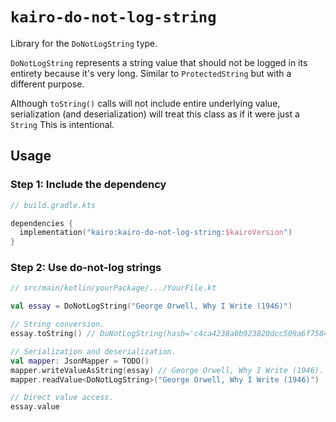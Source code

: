# `kairo-do-not-log-string`

Library for the `DoNotLogString` type.

`DoNotLogString` represents a string value that should not be logged in its entirety
because it's very long.
Similar to `ProtectedString` but with a different purpose.

Although `toString()` calls will not include entire underlying value,
serialization (and deserialization) will treat this class as if it were just a `String`
This is intentional.

## Usage

### Step 1: Include the dependency

```kotlin
// build.gradle.kts

dependencies {
  implementation("kairo:kairo-do-not-log-string:$kairoVersion")
}
```

### Step 2: Use do-not-log strings

```kotlin
// src/main/kotlin/yourPackage/.../YourFile.kt

val essay = DoNotLogString("George Orwell, Why I Write (1946)")

// String conversion.
essay.toString() // DoNotLogString(hash='c4ca4238a0b923820dcc509a6f75849b', length=1, truncated='1').

// Serialization and deserialization.
val mapper: JsonMapper = TODO()
mapper.writeValueAsString(essay) // George Orwell, Why I Write (1946).
mapper.readValue<DoNotLogString>("George Orwell, Why I Write (1946)")

// Direct value access.
essay.value
```
